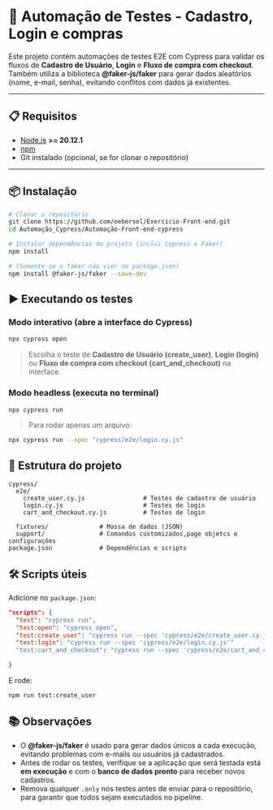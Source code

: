 # 🧪 Automação de Testes - Cadastro, Login e compras

Este projeto contém automações de testes E2E com Cypress para validar os fluxos de **Cadastro de Usuário**, **Login** e **Fluxo de compra com checkout**.
Também utiliza a biblioteca **@faker-js/faker** para gerar dados aleatórios (nome, e-mail, senha), evitando conflitos com dados já existentes.

---

## 📋 Requisitos

- [Node.js](https://nodejs.org/) **>= 20.12.1**
- [npm](https://www.npmjs.com/)
- Git instalado (opcional, se for clonar o repositório)

---

## 📦 Instalação
```bash
# Clonar o repositório
git clone https://github.com/oebersol/Exercicio-Front-end.git
cd Automação_Cypress/Automação-Front-end-cypress

# Instalar dependências do projeto (inclui Cypress e Faker)
npm install

# (Somente se o faker não vier no package.json)
npm install @faker-js/faker --save-dev
```

## ▶️ Executando os testes
### Modo interativo (abre a interface do Cypress)
```bash
npx cypress open
```
> Escolha o teste de **Cadastro de Usuário (create_user)**, **Login (login)** ou **Fluxo de compra com checkout (cart_and_checkout)** na interface.

### Modo headless (executa no terminal)
```bash
npx cypress run
```
> Para rodar apenas um arquivo:
```bash
npx cypress run --spec "cypress/e2e/login.cy.js"
```

## 📂 Estrutura do projeto
```
cypress/
  e2e/
    create_user.cy.js                # Testes de cadastro de usuário
    login.cy.js                      # Testes de login
    cart_and_checkout.cy.js          # Testes de login

  fixtures/              # Massa de dados (JSON)
  support/               # Comandos customizados,page objetcs e configurações
package.json             # Dependências e scripts
```

## 🛠 Scripts úteis
Adicione no `package.json`:
```json
"scripts": {
  "test": "cypress run",
  "test:open": "cypress open",
  "test:create_user": "cypress run --spec 'cypress/e2e/create_user.cy.js'",
  "test:login": "cypress run --spec 'cypress/e2e/login.cy.js'"
  "test:cart_and_checkout": "cypress run --spec 'cypress/e2e/cart_and_checkout.cy.js'"

}
```
E rode:
```bash
npm run test:create_user
```

## 📚 Observações
- O **@faker-js/faker** é usado para gerar dados únicos a cada execução, evitando problemas com e-mails ou usuários já cadastrados.
- Antes de rodar os testes, verifique se a aplicação que será testada está **em execução** e com o **banco de dados pronto** para receber novos cadastros.
- Remova qualquer `.only` nos testes antes de enviar para o repositório, para garantir que todos sejam executados no pipeline.
